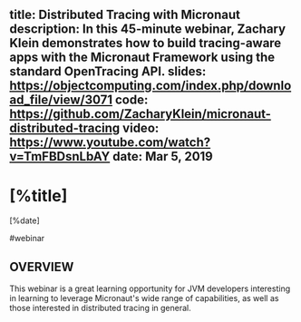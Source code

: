 title: Distributed Tracing with Micronaut
description: In this 45-minute webinar, Zachary Klein demonstrates how to build tracing-aware apps with the Micronaut Framework using the standard OpenTracing API.
slides: https://objectcomputing.com/index.php/download_file/view/3071
code: https://github.com/ZacharyKlein/micronaut-distributed-tracing
video: https://www.youtube.com/watch?v=TmFBDsnLbAY
date: Mar 5, 2019
---

# [%title]

[%date] 

#webinar

## OVERVIEW

This webinar is a great learning opportunity for JVM developers interesting in learning to leverage Micronaut's wide range of capabilities, as well as those interested in distributed tracing in general.